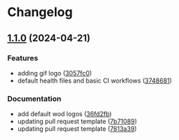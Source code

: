 # Changelog

## [1.1.0](https://github.com/wayofdev/.github/compare/v1.0.0...v1.1.0) (2024-04-21)


### Features

* adding gif logo ([3057fc0](https://github.com/wayofdev/.github/commit/3057fc0e2353398bd5e2773a76ed6f35f5e15931))
* default health files and basic CI workflows ([3748681](https://github.com/wayofdev/.github/commit/3748681ee78dfdbe8992b18409f1b656a33d408b))


### Documentation

* add default wod logos ([36fd2fb](https://github.com/wayofdev/.github/commit/36fd2fb719e441290f27ab1d9c27f48754ede2c4))
* updating pull request template ([7b71089](https://github.com/wayofdev/.github/commit/7b71089a8c9fd847b4236a8952c8e2d16d548239))
* updating pull request template ([7813a39](https://github.com/wayofdev/.github/commit/7813a39c5dda18702d2b21a2a4bad2f387cdfffe))
